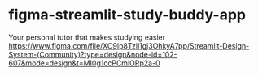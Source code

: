 # figma-streamlit-study-buddy-app
Your personal tutor that makes studying easier
https://www.figma.com/file/XO9lp8Tzll1gj3OhkyA7pp/Streamlit-Design-System-(Community)?type=design&node-id=102-607&mode=design&t=MI0g1ccPCmlORp2a-0

